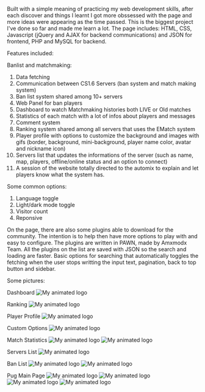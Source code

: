Built with a simple meaning of practicing my web development skills, after each discover and things I learnt I got more obssessed with the page and more ideas were appearing as the time passed. This is the biggest project I've done so far and made me learn a lot. 
The page includes: HTML, CSS, Javascript (jQuery and AJAX for backend communications) and JSON for frontend, PHP and MySQL for backend.

Features included:

Banlist and matchmaking:

1. Data fetching
2. Communication between CS1.6 Servers (ban system and match making system)
3. Ban list system shared among 10+ servers
4. Web Panel for ban players
5. Dashboard to watch Matchmaking histories both LIVE or Old matches
6. Statistics of each match with a lot of infos about players and messages
7. Comment system
8. Ranking system shared among all servers that uses the EMatch system
9. Player profile with options to customize the background and images with gifs (border, background, mini-background, player name color, avatar and nickname icon)
10. Servers list that updates the informations of the server (such as name, map, players, offline/online status and an option to connect)
11. A session of the website totally directed to the automix to explain and let players know what the system has.
    
Some common options:

1. Language toggle
2. Light/dark mode toggle
3. Visitor count
4. Reponsive

On the page, there are also some plugins able to download for the community. The intention is to help then have more options to play with and easy to configure. The plugins are written in PAWN, made by Amxmodx Team. 
All the plugins on the list are saved with JSON so the search and loading are faster. Basic options for searching that automatically toggles the fetching when the user stops writting the input text, pagination, back to top button and sidebar.

Some pictures:

Dashboard
![My animated logo](https://imgur.com/N3me0NC.png)

Ranking
![My animated logo](https://i.imgur.com/CFH9Gfy.png)

Player Profile
![My animated logo](https://i.imgur.com/fv08L72.png)

Custom Options
![My animated logo](https://i.imgur.com/DfoTKHY.png)

Match Statistics
![My animated logo](https://i.imgur.com/kJjEsXN.png)
![My animated logo](https://i.imgur.com/hf9JSNu.png)

Servers List
![My animated logo](https://i.imgur.com/Q3WNTVk.png)

Ban List
![My animated logo](https://i.imgur.com/C1fMWx1.png)
![My animated logo](https://i.imgur.com/bdRIpjU.png)

Pug Main Page
![My animated logo](https://i.imgur.com/xr9yVZA.png)
![My animated logo](https://i.imgur.com/wPATny7.png)
![My animated logo](https://i.imgur.com/f4gb00D.png)
![My animated logo](https://i.imgur.com/9uHoznF.png)
